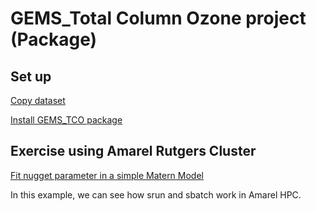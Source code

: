 # GEMS_Total Column Ozone project (Package)

## Set up

[Copy dataset](copy_gemsdata_to_amarel)

[Install GEMS_TCO package](install_mypackage_in_amarel)

## Exercise using Amarel Rutgers Cluster

[Fit nugget parameter in a simple Matern Model](fit_nugget)

In this example, we can see how srun and sbatch work in Amarel HPC. 


